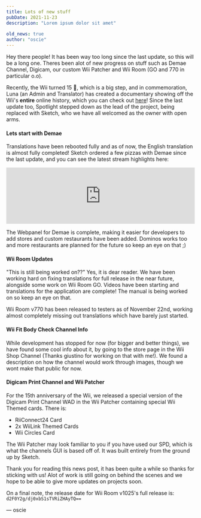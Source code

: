 ```yaml
---
title: Lots of new stuff
pubDate: 2021-11-23
description: "Lorem ipsum dolor sit amet"
 
old_news: true
author: "oscie"
---
```


Hey there people! It has been way too long since the last update, so this will be a long one. Theres been alot of new progress on stuff such as Demae Channel, Digicam, our custom Wii Patcher and Wii Room (GO and 770 in particular o.o).

Recently, the Wii turned 15 🎉, which is a big step, and in commemoration, Luna (an Admin and Translator) has created a documentary showing off the Wii's **entire** online history, which you can check out [here](https://www.youtube.com/watch?v=9MNiTPYWbHQ)! Since the last update too, Spotlight stepped down as the lead of the project, being replaced with Sketch, who we have all welcomed as the owner with open arms.

#### Lets start with Demae

Translations have been rebooted fully and as of now, the English translation is almost fully completed! Sketch ordered a few pizzas with Demae since the last update, and you can see the latest stream highlights here:

<center><iframe width="100%" src="https://www.youtube.com/embed/eulNR3wY5SA" title="YouTube video player" frameborder="0" allow="accelerometer; autoplay; clipboard-write; encrypted-media; gyroscope; picture-in-picture" allowfullscreen></iframe></center>

The Webpanel for Demae is complete, making it easier for developers to add stores and custom restaurants have been added. Dominos works too and more restaurants are planned for the future so keep an eye on that ;)

#### Wii Room Updates

"This is still being worked on??" Yes, it is dear reader. We have been working hard on fixing translations for full release in the near future, alongside some work on Wii Room GO. Videos have been starting and translations for the application are complete! The manual is being worked on so keep an eye on that.

Wii Room v770 has been released to testers as of November 22nd, working almost completely missing out translations which have barely just started.

#### Wii Fit Body Check Channel Info

While development has stopped for now (for bigger and better things), we have found some cool info about it, by going to the store page in the Wii Shop Channel (Thanks giustino for working on that with me!). We found a description on how the channel would work through images, though we wont make that public for now.

#### Digicam Print Channel and Wii Patcher

For the 15th anniversary of the Wii, we released a special version of the Digicam Print Channel WAD in the Wii Patcher containing special Wii Themed cards. There is:

- RiiConnect24 Card
- 2x WiiLink Themed Cards
- Wii Circles Card

The Wii Patcher may look familiar to you if you have used our SPD, which is what the channels GUI is based off of. It was built entirely from the ground up by Sketch.

Thank you for reading this news post, it has been quite a while so thanks for sticking with us! Alot of work is still going on behind the scenes and we hope to be able to give more updates on projects soon.

On a final note, the release date for Wii Room v1025's full release is: `d2F0Y2g/dj0xbS1sTVRiZHAyTQ==`

&mdash; oscie
